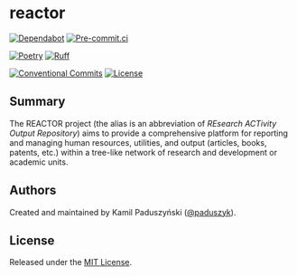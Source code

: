 # reactor

[![Dependabot](https://img.shields.io/badge/dependabot-active-brightgreen?logo=dependabot)][dependabot]
[![Pre-commit.ci](https://results.pre-commit.ci/badge/github/paduszyk/reactor/main.svg)][pre-commit.ci]

[![Poetry](https://img.shields.io/endpoint?url=https://python-poetry.org/badge/v0.json)][poetry]
[![Ruff](https://img.shields.io/endpoint?url=https://raw.githubusercontent.com/astral-sh/ruff/main/assets/badge/v2.json)][ruff]

[![Conventional Commits](https://img.shields.io/badge/Conventional%20Commits-1.0.0-fa6673.svg?logo=conventional-commits)][conventional-commits]
[![License](https://img.shields.io/github/license/paduszyk/reactor)][license]

## Summary

The REACTOR project (the alias is an abbreviation of _REsearch ACTivity Output
Repository_) aims to provide a comprehensive platform for reporting and
managing human resources, utilities, and output (articles, books, patents,
etc.) within a tree-like network of research and development or academic units.

## Authors

Created and maintained by Kamil Paduszyński ([@paduszyk][github-paduszyk]).

## License

Released under the [MIT License][license].

[conventional-commits]: https://conventionalcommits.org
[dependabot]: https://github.com/paduszyk/reactor/blob/main/.github/dependabot.yaml
[github-paduszyk]: https://github.com/paduszyk
[license]: https://github.com/paduszyk/reactor/blob/main/LICENSE
[poetry]: https://python-poetry.org
[pre-commit.ci]: https://results.pre-commit.ci/latest/github/paduszyk/reactor/main
[ruff]: https://github.com/astral-sh/ruff
